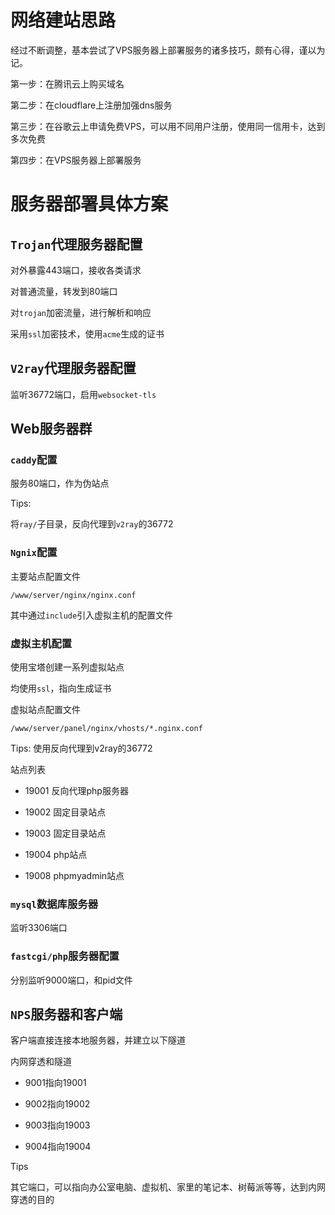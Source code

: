 # 网络建站思路

经过不断调整，基本尝试了VPS服务器上部署服务的诸多技巧，颇有心得，谨以为记。

第一步：在腾讯云上购买域名

第二步：在cloudflare上注册加强dns服务

第三步：在谷歌云上申请免费VPS，可以用不同用户注册，使用同一信用卡，达到多次免费

第四步：在VPS服务器上部署服务


# 服务器部署具体方案

## `Trojan`代理服务器配置

对外暴露443端口，接收各类请求

对普通流量，转发到80端口

对`trojan`加密流量，进行解析和响应

采用`ssl`加密技术，使用`acme`生成的证书

## `V2ray`代理服务器配置

监听36772端口，启用`websocket-tls`

## Web服务器群

### `caddy`配置

服务80端口，作为伪站点

Tips:

将`ray/`子目录，反向代理到`v2ray`的36772

### `Ngnix`配置

主要站点配置文件

`/www/server/nginx/nginx.conf`

其中通过`include`引入虚拟主机的配置文件

### 虚拟主机配置

使用宝塔创建一系列虚拟站点

均使用`ssl`，指向生成证书

虚拟站点配置文件

`/www/server/panel/nginx/vhosts/*.nginx.conf`

Tips:
使用反向代理到v2ray的36772

站点列表

- 19001 反向代理php服务器

- 19002 固定目录站点

- 19003 固定目录站点

- 19004 php站点

- 19008 phpmyadmin站点


### `mysql`数据库服务器

监听3306端口

### `fastcgi/php`服务器配置

分别监听9000端口，和pid文件

## `NPS`服务器和客户端

客户端直接连接本地服务器，并建立以下隧道

内网穿透和隧道

- 9001指向19001

- 9002指向19002

- 9003指向19003

- 9004指向19004

Tips

其它端口，可以指向办公室电脑、虚拟机、家里的笔记本、树莓派等等，达到内网穿透的目的

